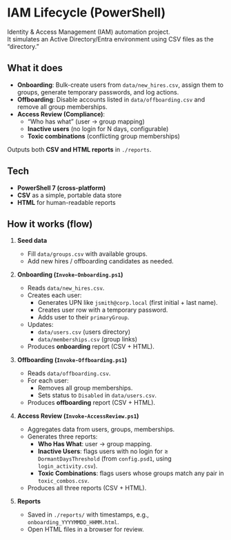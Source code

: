 # IAM Lifecycle (PowerShell)

Identity & Access Management (IAM) automation project.  
It simulates an Active Directory/Entra environment using CSV files as the “directory.”

## What it does

- **Onboarding**: Bulk-create users from `data/new_hires.csv`, assign them to groups, generate temporary passwords, and log actions.
- **Offboarding**: Disable accounts listed in `data/offboarding.csv` and remove all group memberships.
- **Access Review (Compliance)**:
  - “Who has what” (user → group mapping)
  - **Inactive users** (no login for N days, configurable)
  - **Toxic combinations** (conflicting group memberships)

Outputs both **CSV and HTML reports** in `./reports`.

## Tech

- **PowerShell 7 (cross-platform)**
- **CSV** as a simple, portable data store
- **HTML** for human-readable reports








## How it works (flow)

1. **Seed data**  
   - Fill `data/groups.csv` with available groups.  
   - Add new hires / offboarding candidates as needed.

2. **Onboarding (`Invoke-Onboarding.ps1`)**  
   - Reads `data/new_hires.csv`.  
   - Creates each user:
     - Generates UPN like `jsmith@corp.local` (first initial + last name).
     - Creates user row with a temporary password.
     - Adds user to their `primaryGroup`.  
   - Updates:
     - `data/users.csv` (users directory)
     - `data/memberships.csv` (group links)
   - Produces **onboarding** report (CSV + HTML).

3. **Offboarding (`Invoke-Offboarding.ps1`)**  
   - Reads `data/offboarding.csv`.  
   - For each user:
     - Removes all group memberships.
     - Sets status to `Disabled` in `data/users.csv`.  
   - Produces **offboarding** report (CSV + HTML).

4. **Access Review (`Invoke-AccessReview.ps1`)**  
   - Aggregates data from users, groups, memberships.  
   - Generates three reports:
     - **Who Has What**: user → group mapping.
     - **Inactive Users**: flags users with no login for ≥ `DormantDaysThreshold` (from `config.psd1`, using `login_activity.csv`).
     - **Toxic Combinations**: flags users whose groups match any pair in `toxic_combos.csv`.  
   - Produces all three reports (CSV + HTML).

5. **Reports**  
   - Saved in `./reports/` with timestamps, e.g., `onboarding_YYYYMMDD_HHMM.html`.  
   - Open HTML files in a browser for review.
